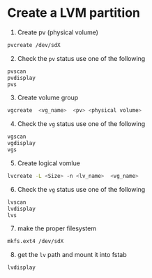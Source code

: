 # Create a LVM partition

1. Create pv (physical volume)
```bash
pvcreate /dev/sdX
```

2. Check the ```pv``` status use one of the following
```bash
pvscan
pvdisplay
pvs
```

3. Create volume group
```bash
vgcreate  <vg_name>  <pv> <physical volume>
```

4. Check the ```vg``` status use one of the following
```bash
vgscan
vgdisplay
vgs
```

5. Create logical vomlue
```bash
lvcreate -L <Size> -n <lv_name>  <vg_name>
```

6. Check the ```vg``` status use one of the following
```bash
lvscan
lvdisplay
lvs
```

7. make the proper filesystem
```bash
mkfs.ext4 /dev/sdX
```

8. get the ```lv``` path and mount it into fstab
```bash
lvdisplay
```
